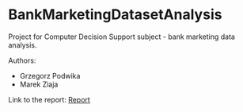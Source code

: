 # BankMarketingDatasetAnalysis
Project for Computer Decision Support subject - bank marketing data analysis.

Authors:
* Grzegorz Podwika
* Marek Ziaja

Link to the report:  <a href="https://grzegorzpodwika.github.io/BankMarketingDatasetAnalysis/projekt_raport.pdf" target="_blank">Report</a>
